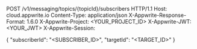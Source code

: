 POST /v1/messaging/topics/{topicId}/subscribers HTTP/1.1
Host: cloud.appwrite.io
Content-Type: application/json
X-Appwrite-Response-Format: 1.6.0
X-Appwrite-Project: &lt;YOUR_PROJECT_ID&gt;
X-Appwrite-JWT: &lt;YOUR_JWT&gt;
X-Appwrite-Session: 

{
  "subscriberId": "<SUBSCRIBER_ID>",
  "targetId": "<TARGET_ID>"
}
